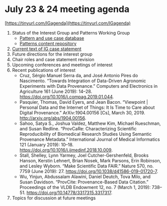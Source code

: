 # July 23 & 24 meeting agenda

[https://tinyurl.com/IGagenda](https://tinyurl.com/IGagenda)

1. Status of the Interest Group and Patterns Working Group
    - [Pattern and use case database](https://patterns.promsns.org/)
    - [Patterns content repository](https://github.com/RDAProvPatWG/Patterns)
2. [Current text of IG case statement](https://github.com/RDAProvIG/Group-Status/blob/master/CaseStatement.md)
3. Future directions for the interest group
4. Chair roles and case statement revision
5. Upcoming conferences and meetings of interest
6. Recent publications of interest
    - Cruz, Sérgio Manuel Serra da, and José Antonio Pires do
      Nascimento. “Towards Integration of Data-Driven Agronomic
      Experiments with Data Provenance.” Computers and Electronics in
      Agriculture 161 (June 2019):
      14–28. https://doi.org/10.1016/j.compag.2019.01.044.
    - Pasquier, Thomas, David Eyers, and Jean Bacon. “Viewpoint |
      Personal Data and the Internet of Things: It Is Time to Care
      about Digital Provenance.” ArXiv:1904.00156 [Cs], March 30,
      2019. http://arxiv.org/abs/1904.00156.
    - Sahoo, Satya S., Joshua Valdez, Matthew Kim, Michael Rueschman,
      and Susan Redline. “ProvCaRe: Characterizing Scientific
      Reproducibility of Biomedical Research Studies Using Semantic
      Provenance Metadata.” International Journal of Medical
      Informatics 121 (January 2019):
      10–18. https://doi.org/10.1016/j.ijmedinf.2018.10.009.
    - Stall, Shelley, Lynn Yarmey, Joel Cutcher-Gershenfeld, Brooks
      Hanson, Kerstin Lehnert, Brian Nosek, Mark Parsons, Erin
      Robinson, and Lesley Wyborn. “Make Scientific Data FAIR.” Nature
      570, no. 7759 (June 2019):
      27. https://doi.org/10.1038/d41586-019-01720-7.
    - Wu, Yinjun, Abdussalam Alawini, Daniel Deutch, Tova Milo, and
      Susan Davidson. “ProvCite: Provenance-Based Data Citation.”
      Proceedings of the VLDB Endowment 12, no. 7 (March 1, 2019):
      738–51. https://doi.org/10.14778/3317315.3317317.
7. Topics for discussion at future meetings
